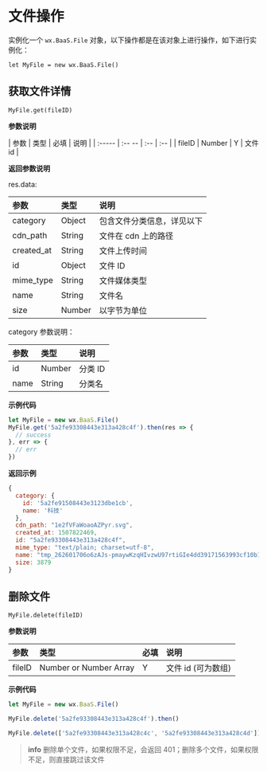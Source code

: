 # 文件操作

实例化一个 `wx.BaaS.File` 对象，以下操作都是在该对象上进行操作，如下进行实例化：

`let MyFile = new wx.BaaS.File()`

## 获取文件详情

`MyFile.get(fileID)`

**参数说明**

|  参数  |  类型   | 必填 | 说明 |
| :----- | :-- -- | :-- | :-- |
| fileID | Number | Y   | 文件 id |

**返回参数说明**

res.data:

| 参数        | 类型   | 说明 |
| :--------- | :----- | :------ |
| category   | Object | 包含文件分类信息，详见以下 |
| cdn_path   | String | 文件在 cdn 上的路径 |
| created_at | String | 文件上传时间 |
| id         | Object | 文件 ID |
| mime_type  | String | 文件媒体类型 |
| name       | String | 文件名 |
| size       | Number | 以字节为单位 |

category 参数说明：

| 参数  | 类型   | 说明 |
| :--- | :----- | :-- |
| id   | Number | 分类 ID |
| name | String | 分类名 |

**示例代码**

```js
let MyFile = new wx.BaaS.File()
MyFile.get('5a2fe93308443e313a428c4f').then(res => {
  // success
}, err => {
  // err
})
```

**返回示例**

```js
{
  category: {
    id: '5a2fe91508443e3123dbe1cb',
    name: '科技'
  },
  cdn_path: "1e2fVFaWoaoAZPyr.svg",
  created_at: 1507822469,
  id: "5a2fe93308443e313a428c4f",
  mime_type: "text/plain; charset=utf-8",
  name: "tmp_262601706o6zAJs-pmaywKzqHIvzwU97rtiGIe4dd39171563993cf10b12bae2ac30ec.svg",
  size: 3879
}
```


## 删除文件

`MyFile.delete(fileID)`

**参数说明**

| 参数    | 类型                   | 必填 | 说明 |
| :----- | :--------------------- | :-- | :-- |
| fileID | Number or Number Array |  Y  | 文件 id (可为数组) |

**示例代码**

```js
let MyFile = new wx.BaaS.File()

MyFile.delete('5a2fe93308443e313a428c4f').then()

MyFile.delete(['5a2fe93308443e313a428c4c', '5a2fe93308443e313a428c4d']).then()
```

> **info**
> 删除单个文件，如果权限不足，会返回 401；删除多个文件，如果权限不足，则直接跳过该文件